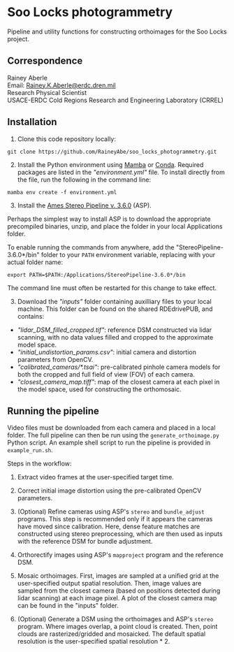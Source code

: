 # Soo Locks photogrammetry

Pipeline and utility functions for constructing orthoimages for the Soo Locks project. 

## Correspondence

Rainey Aberle<br>Email: Rainey.K.Aberle@erdc.dren.mil<br>Research Physical Scientist<br>USACE-ERDC Cold Regions Research and Engineering Laboratory (CRREL)

## Installation

1. Clone this code repository locally:

`git clone https://github.com/RaineyAbe/soo_locks_photogrammetry.git`

2. Install the Python environment using [Mamba](https://mamba.readthedocs.io/en/latest/) or [Conda](https://anaconda.org/anaconda/conda). Required packages are listed in the _"environment.yml"_ file. To install directly from the file, run the following in the command line:

`mamba env create -f environment.yml`

3. Install the [Ames Stereo Pipeline v. 3.6.0](https://stereopipeline.readthedocs.io/en/latest/installation.html) (ASP). 

Perhaps the simplest way to install ASP is to download the appropriate precompiled binaries, unzip, and place the folder in your local Applications folder. 

To enable running the commands from anywhere, add the "StereoPipeline-3.6.0*/bin" folder to your `PATH` environment variable, replacing with your actual folder name: 

`export PATH=$PATH:/Applications/StereoPipeline-3.6.0*/bin`

The command line must often be restarted for this change to take effect. 

3. Download the _"inputs"_ folder containing auxilliary files to your local machine. This folder can be found on the shared RDEdrivePUB, and contains: 
- _"lidar_DSM_filled_cropped.tif"_: reference DSM constructed via lidar scanning, with no data values filled and cropped to the approximate model space. 
- _"initial_undistortion_params.csv"_: initial camera and distortion parameters from OpenCV.
- _"calibrated_cameras/*.tsai"_: pre-calibrated pinhole camera models for both the cropped and full field of view (FOV) of each camera.
- _"closest_camera_map.tiff"_: map of the closest camera at each pixel in the model space, used for constructing the orthomosaic.


## Running the pipeline

Video files must be downloaded from each camera and placed in a local folder. The full pipeline can then be run using the `generate_orthoimage.py` Python script. An example shell script to run the pipeline is provided in `example_run.sh`. 

Steps in the workflow: 

1. Extract video frames at the user-specified target time. 

2. Correct initial image distortion using the pre-calibrated OpenCV parameters. 

3. (Optional) Refine cameras using ASP's `stereo` and `bundle_adjust` programs. This step is recommended only if it appears the cameras have moved since calibration. Here, dense feature matches are constructed using stereo preprocessing, which are then used as inputs with the reference DSM for bundle adjustment. 

4. Orthorectify images using ASP's `mapproject` program and the reference DSM. 

5. Mosaic orthoimages. First, images are sampled at a unified grid at the user-specified output spatial resolution. Then, image values are sampled from the closest camera (based on positions detected during lidar scanning) at each image pixel. A plot of the closest camera map can be found in the "inputs" folder. 

6. (Optional) Generate a DSM using the orthoimages and ASP's `stereo` program. Where images overlap, a point cloud is created. Then, point clouds are rasterized/gridded and mosaicked. The default spatial resolution is the user-specified spatial resolution * 2. 


